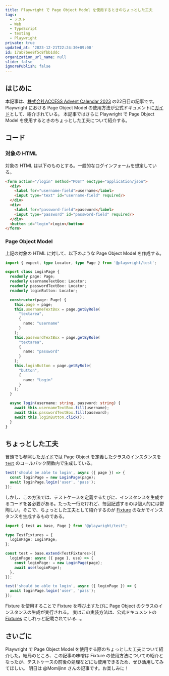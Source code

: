 ```yaml
---
title: Playwright で Page Object Model を使用するときのちょっとした工夫
tags:
  - テスト
  - Web
  - TypeScript
  - testing
  - Playwright
private: true
updated_at: '2023-12-21T22:24:30+09:00'
id: 17ab7bee8f5c8fbb1ddc
organization_url_name: null
slide: false
ignorePublish: false
---
```

## はじめに

本記事は、[株式会社ACCESS Advent Calendar 2023](https://qiita.com/advent-calendar/2023/access) の22日目の記事です。
Playwright における Page Object Model の使用方法が公式ドキュメントに[ガイド](https://playwright.dev/docs/pom)として、紹介されている。
本記事ではさらに Playwright で Page Object Model を使用するときのちょっとした工夫について紹介する。

## コード

### 対象の HTML

対象の HTML は以下のものとする。一般的なログインフォームを想定している。

```HTML
<form action="/login" method="POST" enctype="application/json">
  <div>
    <label for="username-field">username</label>
    <input type="text" id="username-field" required/>
  </div>
  <div>
    <label for="password-field">password</label>
    <input type="password" id="password-field" required/>
  </div>
  <button id="login">Login</button>
</form>
```

### Page Object Model

上記の対象の HTML に対して、以下のような Page Object Model を作成する。

```typescript
import { expect, type Locator, type Page } from '@playwright/test';

export class LoginPage {
  readonly page: Page;
  readonly usernameTextBox: Locator;
  readonly passwordTextBox: Locator;
  readonly loginButton: Locator;

  constructor(page: Page) {
    this.page = page;
    this.usernameTextBox = page.getByRole(
      "textarea",
      {
        name: "username"
      }
    );
    this.passwordTextBox = page.getByRole(
      "textarea",
      {
        name: "password"
      }
    );
    this.loginButton = page.getByRole(
      "button",
      {
        name: "Login"
      }
    );
  }

  async login(username: string, password: string) {
    await this.usernameTextBox.fill(username);
    await this.passwordTextBox.fill(password);
    await this.loginButton.click();
  }
}
```

## ちょっとした工夫

冒頭でも参照した[ガイド](https://playwright.dev/docs/pom)では Page Object を定義したクラスのインスタンスを [`test`](https://playwright.dev/docs/api/class-test#test-call) のコールバック関数内で生成している。

```typescript
test('should be able to login', async ({ page }) => {
  const loginPage = new LoginPage(page);
  await loginPage.login('user', 'pass');
});
```

しかし、この方法では、テストケースを定義するたびに、インスタンスを生成するコードを各必要がある。たった一行だけれど、毎回記述するのは個人的には鬱陶しい。そこで、ちょっとした工夫として紹介するのが [Fixture](https://playwright.dev/docs/test-fixtures) のなかでインスタンスを生成するものである。

```typescript
import { test as base, Page } from "@playwright/test";

type TestFixtures = {
  loginPage: LoginPage;
};

const test = base.extend<TestFixtures>({
  loginPage: async ({ page }, use) => {
    const loginPage: = new LoginPage(page);
    await use(loginPage);
  },
});

test('should be able to login', async ({ loginPage }) => {
  await loginPage.login('user', 'pass');
});
```

Fixture を使用することで Fixture を呼び出すたびに Page Object のクラスのインスタンスの生成が実行される。
実はこの実装方法は、公式ドキュメントの [Fixtures](https://playwright.dev/docs/test-fixtures#creating-a-fixture) にしれっと記載されている...。

## さいごに

Playwright で Page Object Model を使用する際のちょっとした工夫について紹介した。結局のところ、この記事の味噌は Fixture の使用方法についての紹介となったが、テストケースの前後の処理などにも使用できるため、ぜひ活用してみてほしい。
明日は @Momijinn さんの記事です。お楽しみに！


<!-- zenn article id: 70698527ec7bf0 -->
